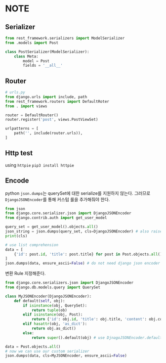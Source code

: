 # NOTE

## Serializer

```python
from rest_framework.serializers import ModelSerializer
from .models import Post

class PostSerializer(ModelSerializer):
	class Meta:
        model = Post
        fields = '__all__'
```

## Router

```python
# urls.py
from django.urls import include, path
from rest_framework.routers import DefaultRoter
from . import views

router = DefaultRouter()
router.register('post', views.PostViewSet)

urlpatterns = [
 	path('', include(router.urls)),
]
```

## Http test

using `httpie`
`pip3 install httpie`

## Encode

python `json.dumps`는 querySet에 대한 serialize를 지원하지 않는다. 그러므로 `DjangoJSONEncoder`를 통해 커스텀 룰을 추가해줘야 한다.

```python
from json
from django.core.serializer.json import DjangoJSONEncoder
from django.contrib.auth import get_user_model

query_set = get_user_model().objects.all()
json_string = json.dumps(query_set, cls=DjangoJSONEncoder) # also raised error
print(cls)

# use list comprehension
data = [
 	{'id': post.id, 'title': post.title} for post in Post.objects.all()
]
json.dumps(data, ensure_ascii=False) # do not need django json encoder
```

변환 Rule 지정해준다.

```python
from django.core.serializers.json import DjangoJSONEncoder
from django.db.models.query import QuerySet

class MyJSONEncoder(DjangoJSONEncoder):
    def default(self, obj):
        if isinstance(obj, QuerySet):
            return tuple(ob)
        elif isinstance(obj, Post):
            return {'id': obj.id, 'title': obj.title, 'content': obj.content}
        elif hasattr(obj, 'as_dict'):
            return obj.as_dict()
        else:
            return super().default(obj) # use DjnagoJSONEncoder.default

data = Post.objects.all()
# now we can use our custom serializer
json.dumps(data, cls=MyJSONEncoder, ensure_ascii=False)
```
